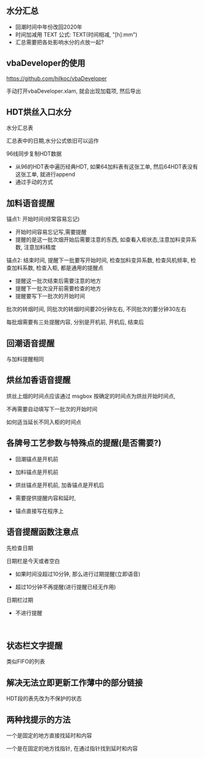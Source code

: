 ## 水分汇总

- 回潮时间中年份改回2020年
- 时间加减用 TEXT 公式: TEXT(时间相减, "[h]:mm")
- 汇总需要把各处影响水分的点放一起?



## vbaDeveloper的使用

<https://github.com/hilkoc/vbaDeveloper>

手动打开vbaDeveloper.xlam, 就会出现加载项, 然后导出

## HDT烘丝入口水分

水分汇总表

汇总表中的日期,水分公式依旧可以运作



96线同步复制HDT数据

- 从96的HDT表中遍历经典HDT, 如果64加料表有这张工单, 然后64HDT表没有这张工单, 就进行append
- 通过手动的方式



## 加料语音提醒

锚点1: 开始时间(经常容易忘记)

- 开始时间容易忘记写,需要提醒
- 提醒的是这一批次烟开始后需要注意的东西, 如查看入柜状态,注意加料变异系数, 注意加料精度



锚点2: 结束时间, 提醒下一批要写开始时间, 检查加料变异系数, 检查风机频率, 检查加料系数, 检查入柜,  都是通用的提醒点

- 提醒这一批次结束后需要注意的地方
- 提醒下一批次没开前需要检查的地方
- 提醒要写下一批次的开始时间



批次的转烟时间, 同批次的转烟时间要20分钟左右, 不同批次的要分钟30左右



每批烟需要有三处提醒内容, 分别是开机前, 开机后, 结束后



## 回潮语音提醒

与加料提醒相同



## 烘丝加香语音提醒



烘丝上烟的时间点应该通过 msgbox 按确定的时间点为烘丝开始时间点, 

不再需要自动填写下一批次的开始时间

如何适当延长不同入柜的时间点



##  各牌号工艺参数与特殊点的提醒(是否需要?)

- 回潮锚点是开机前
- 加料锚点是开机前
- 烘丝锚点是开机前, 加香锚点是开机后

- 需要提供提醒内容和延时,
- 锚点直接写在程序上



## 语音提醒函数注意点

先检查日期

日期栏是今天或者空白

- 如果时间没超过10分钟, 那么进行过期提醒(立即语音)

- 超过10分钟不再提醒(进行提醒已经无作用)

日期栏过期

- 不进行提醒

​	

## 状态栏文字提醒

类似FIFO的列表



## 解决无法立即更新工作薄中的部分链接

HDT段的表先改为不保护的状态





## 两种找提示的方法

一个是固定的地方直接找延时和内容

一个是在固定的地方找指针, 在通过指针找到延时和内容
